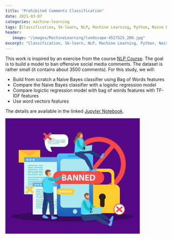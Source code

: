 ```yaml
---
title: "Prohibited Comments Classification"
date: 2021-03-07
categories: machine-learning
tags: [Classification, Sk-learn, NLP, Machine Learning, Python, Naive Bayes, Logistic Regression, Bag of words, TF-IDF, Text]
header: 
   image: "/images/MachineLearning/landscape-4527525_200.jpg"
excerpt: "Classification, Sk-learn, NLP, Machine Learning, Python, Naive Bayes, Logistic Regression, Bag of words, TF-IDF, Text"
---
```


This work is inspired by an exercise from the course [NLP Course](https://lena-voita.github.io/nlp_course.html). The goal is to build a model to ban offensive social media comments. The dataset is rather small (it contains about 3500 comments). For this study, we will:  
* Build from scratch a Naive Bayes classifier using Bag of Words features 
* Compare the Naive Bayes classifier with a logistic regression model
* Compare logictic regression model with bag of words features with TF-IDF features 
* Use word vectors features   
 
The details are available in the linked [Jupyter Notebook](https://github.com/cjlise/MachineLearning/blob/master/NLP-Course/prohibited_comments_classification.ipynb).  

![Ban ](/images/MachineLearning/Ban.png "Ban")





	